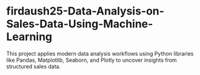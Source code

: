 # firdaush25-Data-Analysis-on-Sales-Data-Using-Machine-Learning
This project applies modern data analysis workflows using Python libraries like Pandas, Matplotlib, Seaborn, and Plotly to uncover insights from structured sales data.
